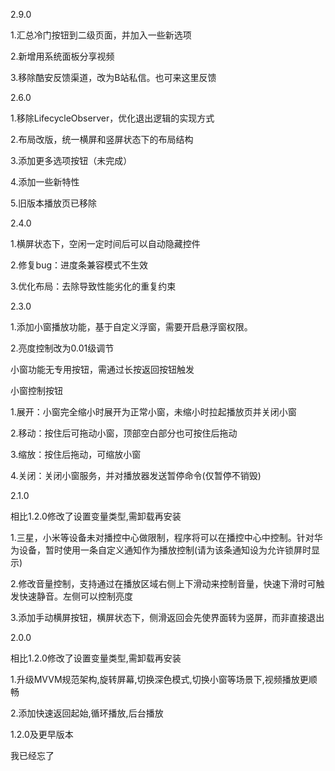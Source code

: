 
2.9.0

1.汇总冷门按钮到二级页面，并加入一些新选项

2.新增用系统面板分享视频

3.移除酷安反馈渠道，改为B站私信。也可来这里反馈

2.6.0

1.移除LifecycleObserver，优化退出逻辑的实现方式

2.布局改版，统一横屏和竖屏状态下的布局结构

3.添加更多选项按钮（未完成）

4.添加一些新特性

5.旧版本播放页已移除


2.4.0

1.横屏状态下，空闲一定时间后可以自动隐藏控件

2.修复bug：进度条兼容模式不生效

3.优化布局：去除导致性能劣化的重复约束



2.3.0

1.添加小窗播放功能，基于自定义浮窗，需要开启悬浮窗权限。

2.亮度控制改为0.01级调节

小窗功能无专用按钮，需通过长按返回按钮触发

小窗控制按钮

1.展开：小窗完全缩小时展开为正常小窗，未缩小时拉起播放页并关闭小窗

2.移动：按住后可拖动小窗，顶部空白部分也可按住后拖动

3.缩放：按住后拖动，可缩放小窗

4.关闭：关闭小窗服务，并对播放器发送暂停命令(仅暂停不销毁)

2.1.0

相比1.2.0修改了设置变量类型,需卸载再安装

1.三星，小米等设备未对播控中心做限制，程序将可以在播控中心中控制。针对华为设备，暂时使用一条自定义通知作为播放控制(请为该条通知设为允许锁屏时显示)

2.修改音量控制，支持通过在播放区域右侧上下滑动来控制音量，快速下滑时可触发快速静音。左侧可以控制亮度

3.添加手动横屏按钮，横屏状态下，侧滑返回会先使界面转为竖屏，而非直接退出

2.0.0

相比1.2.0修改了设置变量类型,需卸载再安装

1.升级MVVM规范架构,旋转屏幕,切换深色模式,切换小窗等场景下,视频播放更顺畅

2.添加快速返回起始,循环播放,后台播放

1.2.0及更早版本

我已经忘了
